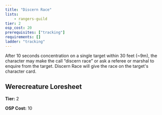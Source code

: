```yaml
---
title: "Discern Race"
lists:
    - rangers-guild
tier: 2
osp_cost: 20
prerequisites: ["tracking"]
requirements: []
ladder: "tracking"
---
```

After 10 seconds concentration on a single target within 30 feet (~9m), the character may make the call “discern race” or ask a referee or marshal to enquire from the target. Discern Race will give the race on the target's character card.


## Werecreature Loresheet

**Tier:** 2

**OSP Cost:** 10